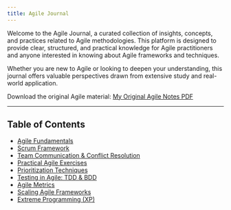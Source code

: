 ```yaml
---
title: Agile Journal
---
```


Welcome to the Agile Journal, a curated collection of insights, concepts, and practices related to Agile methodologies. This platform is designed to provide clear, structured, and practical knowledge for Agile practitioners and anyone interested in knowing about Agile frameworks and techniques.

Whether you are new to Agile or looking to deepen your understanding, this journal offers valuable perspectives drawn from extensive study and real-world application.

Download the original Agile material: [My Original Agile Notes PDF](link-to-your-pdf)

---

## Table of Contents

- [Agile Fundamentals](agile-fundamentals.md)
- [Scrum Framework](scrum-framework.md)
- [Team Communication & Conflict Resolution](conflict-resolution.md)
- [Practical Agile Exercises](practical-exercises.md)
- [Prioritization Techniques](prioritization-techniques.md)
- [Testing in Agile: TDD & BDD](agile-testing.md)
- [Agile Metrics](agile-metrics.md)
- [Scaling Agile Frameworks](scaling-agile.md)
- [Extreme Programming (XP)](extreme-programming.md)
